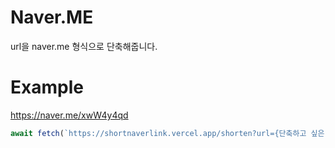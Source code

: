 # Naver.ME
url을 naver.me 형식으로 단축해줍니다.
<br>
# Example
https://naver.me/xwW4y4qd
<br>
```js
await fetch(`https://shortnaverlink.vercel.app/shorten?url={단축하고 싶은 Url}`)
```
